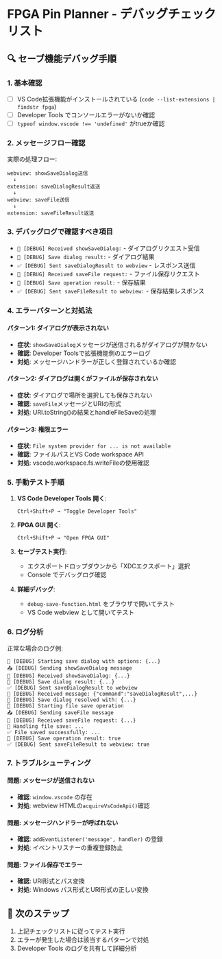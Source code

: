 # FPGA Pin Planner - デバッグチェックリスト

## 🔍 セーブ機能デバッグ手順

### 1. 基本確認
- [ ] VS Code拡張機能がインストールされている (`code --list-extensions | findstr fpga`)
- [ ] Developer Tools でコンソールエラーがないか確認
- [ ] `typeof window.vscode !== 'undefined'` がtrueか確認

### 2. メッセージフロー確認
実際の処理フロー:
```
webview: showSaveDialog送信
  ↓
extension: saveDialogResult返送
  ↓  
webview: saveFile送信
  ↓
extension: saveFileResult返送
```

### 3. デバッグログで確認すべき項目
- `🔧 [DEBUG] Received showSaveDialog:` - ダイアログリクエスト受信
- `📁 [DEBUG] Save dialog result:` - ダイアログ結果
- `✅ [DEBUG] Sent saveDialogResult to webview` - レスポンス送信
- `💾 [DEBUG] Received saveFile request:` - ファイル保存リクエスト
- `🎯 [DEBUG] Save operation result:` - 保存結果
- `✅ [DEBUG] Sent saveFileResult to webview:` - 保存結果レスポンス

### 4. エラーパターンと対処法

#### パターン1: ダイアログが表示されない
- **症状**: `showSaveDialog`メッセージが送信されるがダイアログが開かない
- **確認**: Developer Toolsで拡張機能側のエラーログ
- **対処**: メッセージハンドラーが正しく登録されているか確認

#### パターン2: ダイアログは開くがファイルが保存されない
- **症状**: ダイアログで場所を選択しても保存されない
- **確認**: `saveFile`メッセージとURIの形式
- **対処**: URI.toString()の結果とhandleFileSaveの処理

#### パターン3: 権限エラー
- **症状**: `File system provider for ... is not available`
- **確認**: ファイルパスとVS Code workspace API
- **対処**: vscode.workspace.fs.writeFileの使用確認

### 5. 手動テスト手順

1. **VS Code Developer Tools 開く**:
   ```
   Ctrl+Shift+P → "Toggle Developer Tools"
   ```

2. **FPGA GUI 開く**:
   ```
   Ctrl+Shift+P → "Open FPGA GUI"
   ```

3. **セーブテスト実行**:
   - エクスポートドロップダウンから「XDCエクスポート」選択
   - Console でデバッグログ確認

4. **詳細デバッグ**:
   - `debug-save-function.html` をブラウザで開いてテスト
   - VS Code webview として開いてテスト

### 6. ログ分析

正常な場合のログ例:
```
🔧 [DEBUG] Starting save dialog with options: {...}
📤 [DEBUG] Sending showSaveDialog message
🔧 [DEBUG] Received showSaveDialog: {...}
📁 [DEBUG] Save dialog result: {...}
✅ [DEBUG] Sent saveDialogResult to webview
📨 [DEBUG] Received message: {"command":"saveDialogResult",...}
📁 [DEBUG] Save dialog resolved with: {...}
💾 [DEBUG] Starting file save operation
📤 [DEBUG] Sending saveFile message
💾 [DEBUG] Received saveFile request: {...}
💾 Handling file save: ...
✅ File saved successfully: ...
🎯 [DEBUG] Save operation result: true
✅ [DEBUG] Sent saveFileResult to webview: true
```

### 7. トラブルシューティング

#### 問題: メッセージが送信されない
- **確認**: `window.vscode` の存在
- **対処**: webview HTMLの`acquireVsCodeApi()`確認

#### 問題: メッセージハンドラーが呼ばれない  
- **確認**: `addEventListener('message', handler)` の登録
- **対処**: イベントリスナーの重複登録防止

#### 問題: ファイル保存でエラー
- **確認**: URI形式とパス変換
- **対処**: Windows パス形式とURI形式の正しい変換

## 🚀 次のステップ

1. 上記チェックリストに従ってテスト実行
2. エラーが発生した場合は該当するパターンで対処
3. Developer Tools のログを共有して詳細分析
